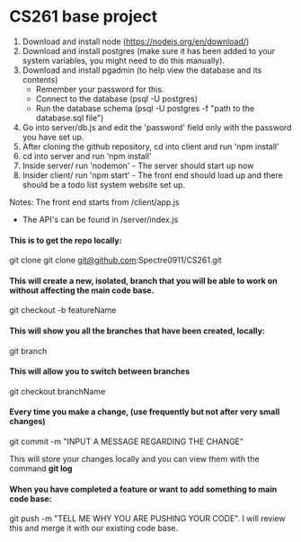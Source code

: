 # CS261 base project 

1) Download and install node (https://nodejs.org/en/download/)
2) Download and install postgres (make sure it has been added to your system variables, you might need to do this manually). 
3) Download and install pgadmin (to help view the database and its contents)
    - Remember your password for this. 
    - Connect to the database (psql -U postgres) 
    - Run the database schema (psql -U postgres -f "path to the database.sql file")
4) Go into server/db.js and edit the 'password' field only with the password you have set up. 
4) After cloning the github repository, cd into client and run 'npm install'
5) cd into server and run 'npm install'
6) Inside server/ run 'nodemon' - The server should start up now
7) Insider client/ run 'npm start' - The front end should load up and there should be a todo list system website set up. 


Notes: The front end starts from /client/app.js
- The API's can be found in /server/index.js

#### This is to get the repo locally:
git clone git clone git@github.com:Spectre0911/CS261.git

#### This will create a new, isolated, branch that you will be able to work on without affecting the main code base.
git checkout -b featureName

#### This will show you all the branches that have been created, locally:
git branch

#### This will allow you to switch between branches
git checkout branchName

#### Every time you make a change, (use frequently but not after very small changes)
git commit -m "INPUT A MESSAGE REGARDING THE CHANGE"

This will store your changes locally and you can view them with the command **git log**

#### When you have completed a feature or want to add something to main code base:
git push -m "TELL ME WHY YOU ARE PUSHING YOUR CODE". I will review this and merge it with our existing code base.
